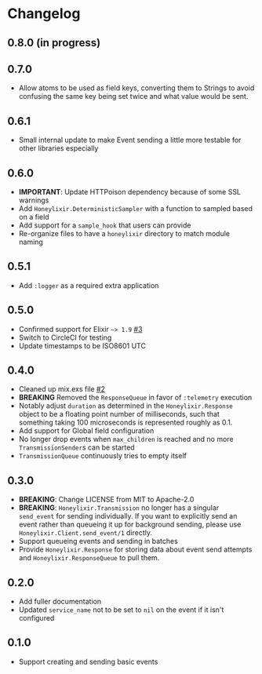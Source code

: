 # Changelog

## 0.8.0 (in progress)

## 0.7.0

* Allow atoms to be used as field keys, converting them to Strings to avoid confusing
the same key being set twice and what value would be sent.

## 0.6.1

* Small internal update to make Event sending a little more testable for other libraries especially

## 0.6.0

* **IMPORTANT**: Update HTTPoison dependency because of some SSL warnings
* Add `Honeylixir.DeterministicSampler` with a function to sampled based on a field
* Add support for a `sample_hook` that users can provide
* Re-organize files to have a `honeylixir` directory to match module naming

## 0.5.1

* Add `:logger` as a required extra application

## 0.5.0

* Confirmed support for Elixir `~> 1.9` [#3](https://github.com/lirossarvet/honeylixir/pull/3)
* Switch to CircleCI for testing
* Update timestamps to be ISO8601 UTC

## 0.4.0

* Cleaned up mix.exs file [#2](https://github.com/lirossarvet/honeylixir/pull/2)
* **BREAKING** Removed the `ResponseQueue` in favor of `:telemetry` execution
* Notably adjust `duration` as determined in the `Honeylixir.Response` object to be a floating point number of milliseconds, such that something taking 100 microseconds is represented roughly as 0.1.
* Add support for Global field configuration
* No longer drop events when `max_children` is reached and no more `TransmissionSender`s can be started
* `TransmissionQueue` continuously tries to empty itself

## 0.3.0

* **BREAKING**: Change LICENSE from MIT to Apache-2.0
* **BREAKING**: `Honeylixir.Transmission` no longer has a singular `send_event` for sending individually. If you want to explicitly send an event rather than queueing it up for background sending, please use `Honeylixir.Client.send_event/1` directly.
* Support queueing events and sending in batches
* Provide `Honeylixir.Response` for storing data about event send attempts and `Honeylixir.ResponseQueue` to pull them.

## 0.2.0

* Add fuller documentation
* Updated `service_name` not to be set to `nil` on the event if it isn't configured

## 0.1.0

* Support creating and sending basic events
